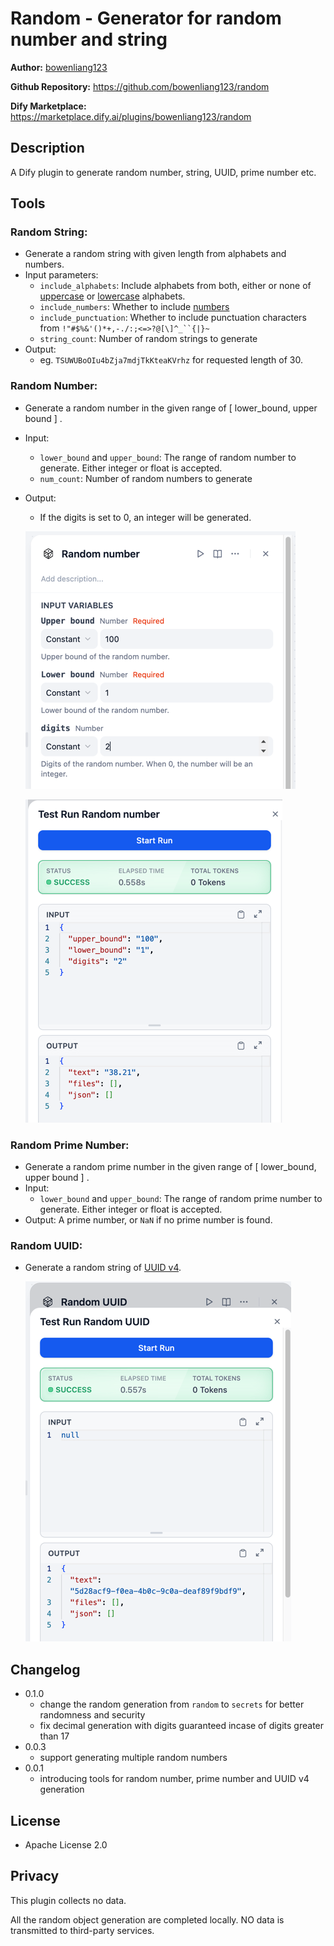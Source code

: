 # Random - Generator for random number and string

**Author:** [bowenliang123](https://github.com/bowenliang123)

**Github Repository:** https://github.com/bowenliang123/random

**Dify Marketplace:** https://marketplace.dify.ai/plugins/bowenliang123/random

## Description

A Dify plugin to generate random number, string, UUID, prime number etc.

## Tools

### Random String:

- Generate a random string with given length from alphabets and numbers.
- Input parameters:
    - `include_alphabets`: Include alphabets from both, either or none of [uppercase](https://docs.python.org/3/library/string.html#string.ascii_uppercase) or [lowercase](https://docs.python.org/3/library/string.html#string.ascii_lowercase) alphabets.
    - `include_numbers`: Whether to include [numbers](https://docs.python.org/3/library/string.html#string.digits)
    - `include_punctuation`: Whether to include punctuation characters from `!"#$%&'()*+,-./:;<=>?@[\]^_``{|}~`
    - `string_count`: Number of random strings to generate
- Output: 
    - eg. `TSUWUBoOIu4bZja7mdjTkKteaKVrhz` for requested length of 30.

### Random Number:

- Generate a random number in the given range of [ lower_bound, upper bound ] .
- Input:
    - `lower_bound` and `upper_bound`: The range of random number to generate. Either integer or float is accepted.
    - `num_count`: Number of random numbers to generate
- Output: 
    - If the digits is set to 0, an integer will be generated.

    ![](_assets/img1.png)

    ![](_assets/img2.png)

### Random Prime Number:

- Generate a random prime number in the given range of [ lower_bound, upper bound ] .
- Input:
    - `lower_bound` and `upper_bound`: The range of random prime number to generate. Either integer or float is
      accepted.
- Output: A prime number, or `NaN` if no prime number is found.

### Random UUID:

- Generate a random string of [UUID v4](https://docs.python.org/3/library/uuid.html#uuid.uuid4).

    ![](_assets/img3.png)

## Changelog

- 0.1.0
  - change the random generation from `random` to `secrets` for better randomness and security
  - fix decimal generation with digits guaranteed incase of digits greater than 17
- 0.0.3
  - support generating multiple random numbers
- 0.0.1
  - introducing tools for random number, prime number and UUID v4 generation

## License
- Apache License 2.0

## Privacy

This plugin collects no data.

All the random object generation are completed locally. NO data is transmitted to third-party services.
